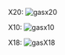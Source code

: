 X20:
![gasx20](https://github.com/i3dm/Zavionix/assets/8968780/28142f9d-5446-4820-be14-ba028509d570)

X10:
![gasx10](https://github.com/i3dm/Zavionix/assets/8968780/81ddf4c3-2a87-4efa-be56-1cc8f5260638)

X18:
![gasX18](https://github.com/i3dm/Zavionix/assets/8968780/ce1901f6-62eb-482c-b333-d804f71ff1a8)
